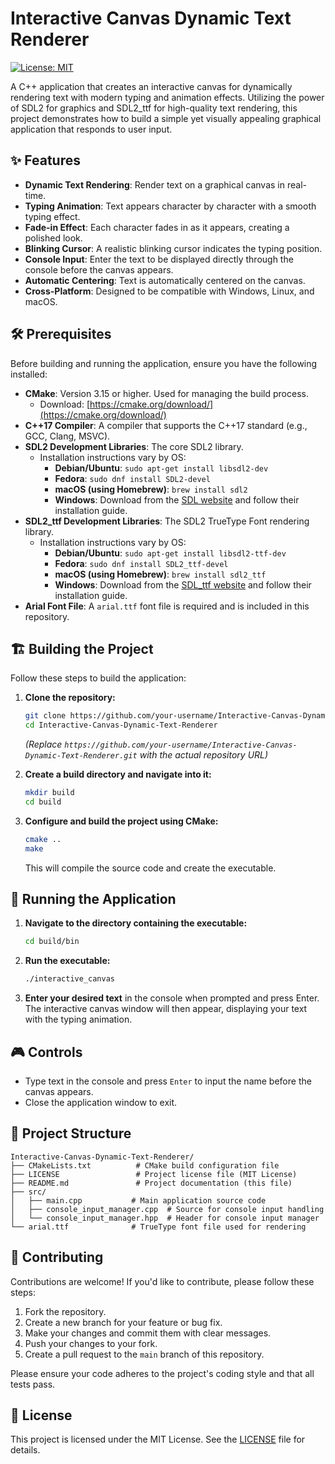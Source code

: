 # Interactive Canvas Dynamic Text Renderer

[![License: MIT](https://img.shields.io/badge/License-MIT-yellow.svg)](https://opensource.org/licenses/MIT)

A C++ application that creates an interactive canvas for dynamically rendering text with modern typing and animation effects. Utilizing the power of SDL2 for graphics and SDL2_ttf for high-quality text rendering, this project demonstrates how to build a simple yet visually appealing graphical application that responds to user input.

## ✨ Features

- **Dynamic Text Rendering**: Render text on a graphical canvas in real-time.
- **Typing Animation**: Text appears character by character with a smooth typing effect.
- **Fade-in Effect**: Each character fades in as it appears, creating a polished look.
- **Blinking Cursor**: A realistic blinking cursor indicates the typing position.
- **Console Input**: Enter the text to be displayed directly through the console before the canvas appears.
- **Automatic Centering**: Text is automatically centered on the canvas.
- **Cross-Platform**: Designed to be compatible with Windows, Linux, and macOS.

## 🛠️ Prerequisites

Before building and running the application, ensure you have the following installed:

*   **CMake**: Version 3.15 or higher. Used for managing the build process.
    *   Download: [https://cmake.org/download/](https://cmake.org/download/)
*   **C++17 Compiler**: A compiler that supports the C++17 standard (e.g., GCC, Clang, MSVC).
*   **SDL2 Development Libraries**: The core SDL2 library.
    *   Installation instructions vary by OS:
        *   **Debian/Ubuntu**: `sudo apt-get install libsdl2-dev`
        *   **Fedora**: `sudo dnf install SDL2-devel`
        *   **macOS (using Homebrew)**: `brew install sdl2`
        *   **Windows**: Download from the [SDL website](https://www.libsdl.org/download-2.0.php) and follow their installation guide.
*   **SDL2_ttf Development Libraries**: The SDL2 TrueType Font rendering library.
    *   Installation instructions vary by OS:
        *   **Debian/Ubuntu**: `sudo apt-get install libsdl2-ttf-dev`
        *   **Fedora**: `sudo dnf install SDL2_ttf-devel`
        *   **macOS (using Homebrew)**: `brew install sdl2_ttf`
        *   **Windows**: Download from the [SDL_ttf website](https://www.libsdl.org/projects/SDL_ttf/release-2.0.html) and follow their installation guide.
*   **Arial Font File**: A `arial.ttf` font file is required and is included in this repository.

## 🏗️ Building the Project

Follow these steps to build the application:

1.  **Clone the repository:**
    ```bash
    git clone https://github.com/your-username/Interactive-Canvas-Dynamic-Text-Renderer.git
    cd Interactive-Canvas-Dynamic-Text-Renderer
    ```
    *(Replace `https://github.com/your-username/Interactive-Canvas-Dynamic-Text-Renderer.git` with the actual repository URL)*

2.  **Create a build directory and navigate into it:**
    ```bash
    mkdir build
    cd build
    ```

3.  **Configure and build the project using CMake:**
    ```bash
    cmake ..
    make
    ```
    This will compile the source code and create the executable.

## 🚀 Running the Application

1.  **Navigate to the directory containing the executable:**
    ```bash
    cd build/bin
    ```

2.  **Run the executable:**
    ```bash
    ./interactive_canvas
    ```

3.  **Enter your desired text** in the console when prompted and press Enter. The interactive canvas window will then appear, displaying your text with the typing animation.

## 🎮 Controls

*   Type text in the console and press `Enter` to input the name before the canvas appears.
*   Close the application window to exit.

## 📁 Project Structure

```
Interactive-Canvas-Dynamic-Text-Renderer/
├── CMakeLists.txt          # CMake build configuration file
├── LICENSE                 # Project license file (MIT License)
├── README.md               # Project documentation (this file)
├── src/
│   ├── main.cpp           # Main application source code
│   ├── console_input_manager.cpp  # Source for console input handling
│   └── console_input_manager.hpp  # Header for console input manager
└── arial.ttf              # TrueType font file used for rendering
```

## 👋 Contributing

Contributions are welcome! If you'd like to contribute, please follow these steps:

1.  Fork the repository.
2.  Create a new branch for your feature or bug fix.
3.  Make your changes and commit them with clear messages.
4.  Push your changes to your fork.
5.  Create a pull request to the `main` branch of this repository.

Please ensure your code adheres to the project's coding style and that all tests pass.

## 📄 License

This project is licensed under the MIT License. See the [LICENSE](LICENSE) file for details. 